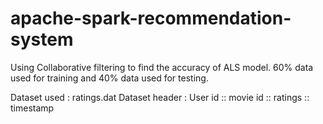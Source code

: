 # apache-spark-recommendation-system
Using Collaborative filtering to find the accuracy of ALS model. 
60% data used for training and 40% data used for testing.


Dataset used : ratings.dat
Dataset header : User id :: movie id :: ratings :: timestamp
